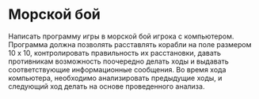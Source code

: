 # Морской бой
Написать программу игры в морской бой игрока с компьютером. Программа должна позволять расставлять корабли на поле размером 10 х 10, контролировать правильность их расстановки, давать противникам возможность поочередно делать ходы и выдавать соответствующие информационные сообщения. Во время хода компьютера, необходимо анализировать предыдущие ходы, и следующий ход делать на основе проведенного анализа.
